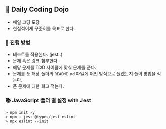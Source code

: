 ## 🐤 Daily Coding Dojo

- 매일 코딩 도장
- 현실적이게 꾸준히를 목표로 한다.

### 🦄 진행 방법
- 테스트를 적용한다. (jest..)
- 문제 혹은 링크 첨부한다.
- 해당 문제를 TDD 사이클에 맞춰 문제를 푼다.
- 문제를 푼 해당 폴더의 `README.md` 파일에 어떤 방식으로 풀었는지 풀이 방법을 적는다.
- 푼 문제에 대한 회고 적는다.

### 📚 JavaScript 폴더 별 설정 with Jest

```shell
> npm init -y
> npm i jest @types/jest eslint
> npx eslint --init
```